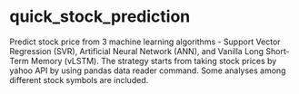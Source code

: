 # quick_stock_prediction
Predict stock price from 3 machine learning algorithms - Support Vector Regression (SVR), Artificial Neural Network (ANN), and Vanilla Long Short-Term Memory (vLSTM). The strategy starts from taking stock prices by yahoo API by using pandas data reader command. Some analyses among different stock symbols are included. 
